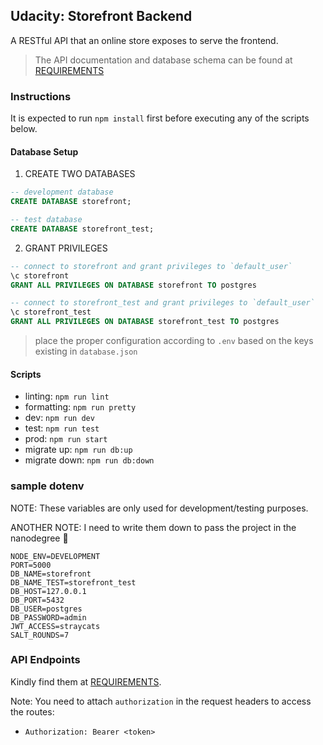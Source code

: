## Udacity: Storefront Backend

A RESTful API that an online store exposes to serve the frontend.

> The API documentation and database schema can be found at [REQUIREMENTS](REQUIREMENTS.md)

### Instructions

It is expected to run `npm install` first before executing any of the scripts below.

#### Database Setup

1. CREATE TWO DATABASES

```sql
-- development database
CREATE DATABASE storefront;

-- test database
CREATE DATABASE storefront_test;
```

2. GRANT PRIVILEGES

```sql
-- connect to storefront and grant privileges to `default_user`
\c storefront
GRANT ALL PRIVILEGES ON DATABASE storefront TO postgres

-- connect to storefront_test and grant privileges to `default_user`
\c storefront_test
GRANT ALL PRIVILEGES ON DATABASE storefront_test TO postgres
```

> place the proper configuration according to `.env` based on the keys existing in `database.json`

#### Scripts

- linting: `npm run lint`
- formatting: `npm run pretty`
- dev: `npm run dev`
- test: `npm run test`
- prod: `npm run start`
- migrate up: `npm run db:up`
- migrate down: `npm run db:down`

### sample dotenv

NOTE: These variables are only used for development/testing purposes.

ANOTHER NOTE: I need to write them down to pass the project in the nanodegree :thinking:

```env
NODE_ENV=DEVELOPMENT
PORT=5000
DB_NAME=storefront
DB_NAME_TEST=storefront_test
DB_HOST=127.0.0.1
DB_PORT=5432
DB_USER=postgres
DB_PASSWORD=admin
JWT_ACCESS=straycats
SALT_ROUNDS=7
```

### API Endpoints

Kindly find them at [REQUIREMENTS](REQUIREMENTS.md).

Note: You need to attach `authorization` in the request headers to access the routes:

- `Authorization: Bearer <token>`
